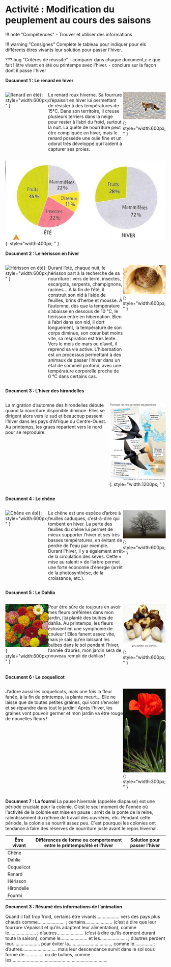 # Activité : Modification du peuplement au cours des saisons

!!! note "Compétences"
    - Trouver et utiliser des informations

!!! warning "Consignes"
    Complète le tableau pour indiquer pour els différents êtres vivants leur solution pour passer l'hiver.
   
   
??? bug "Critères de réussite"
    - comparer dans chaque document,c e que fait l'être vivant en été ou printemps avec l'hiver.
    - conclure sur la façon dont il passe l'hiver


**Document 1 : Le renard en hiver**


<div markdown style="display: flex; flex-direction: row; ">

![Renard en été](Pictures/photoRenardEte.png){: style="width:600px; " }

Le renard roux hiverne. Sa fourrure d’épaissit en hiver lui permettant de résister à des températures de - 15°C. Dans son territoire, il creuse plusieurs terriers dans la neige pour rester à l’abri du froid, surtout la nuit. La quête de nourriture peut être compliquée en hiver, mais le renard possède une ouïe fine et un odorat très développé qui l’aident à capturer ses proies.

![Renard en hiver](Pictures/photoRenardHiver.png){: style="width:600px; " }
</div>

![Graphique de l’alimentation du renard au cours des saisons](Pictures/graphAlimentationRenard.png){: style="width:400px; " }


**Document 2 : Le hérisson en hiver**


<div markdown style="display: flex; flex-direction: row; ">

![Hérisson en été](Pictures/photoHerissonEte.png){: style="width:600px; " }

Durant l’été, chaque nuit, le hérisson part à la recherche de sa nourriture : vers de terre, insectes, escargots, serpents, champignons, racines… À la fin de l’été, il construit son nid à l’aide de feuilles, brins d’herbe et mousse.
À l’automne, dès que la température s’abaisse en dessous de 10 °C, le hérisson entre en hibernation. Bien à l’abri dans son nid, il dort longuement, la température de son corps diminue, son cœur bat moins vite, sa respiration est très lente.
Vers le mois de mars ou d’avril, il reprend sa vie active.
L'hibernation est un processus permettant à des animaux de passer l'hiver dans un état de sommeil profond, avec une température corporelle proche de 0 °C dans certains cas.
 
![Hérisson en hiver](Pictures/photoHerissonHiver.png){: style="width:600px; " }


</div>

**Document 3 : L’hiver des hirondelles** 

<div markdown style="display: flex; flex-direction: row; ">

La migration d’automne des hirondelles débute quand la nourriture disponible diminue. Elles se dirigent alors vers le sud et beaucoup passent l’hiver dans les pays d'Afrique du Centre-Ouest. 
Au printemps, les grues repartent vers le nord pour se reproduire.

![Carte de migration des hirondelles](Pictures/carteMigratoionHirondelle1.png){: style="width:1200px; " }

</div>

**Document 4 : Le chêne**


<div markdown style="display: flex; flex-direction: row; ">

![Chêne en été](Pictures/photoCheneEte.png){: style="width:600px; " }

Le chêne est une espèce d’arbre à feuilles caduques, c’est-à-dire qui tombent en hiver. La perte des feuilles du chêne lui permet de mieux supporter l’hiver et ses très basses températures, en évitant de perdre de l'eau par exemple. Durant l'hiver, il y a également arrêt de la circulation des sèves. Cette « mise au ralenti » de l’arbre permet une forte économie d’énergie (arrêt de la photosynthèse, de la croissance, etc.).

 ![Chêne en hiver](Pictures/photoCheneHiver.png){: style="width:600px; " }

</div>

**Document 5 : Le Dahlia**

<div markdown style="display: flex; flex-direction: row; ">

![Dahlia en été](Pictures/photoDahliaEte.png){: style="width:600px; " }

Pour être sûre de toujours en avoir mes fleurs préférées dans mon jardin, j’ai planté des bulbes de dahlia. Au printemps, les fleurs éclosent en une symphonie de couleur ! Elles fanent assez vite, mais je sais qu’en laissant les bulbes dans le sol pendant l’hiver, l’année d’après, mon jardin sera de nouveau rempli de dahlias !

![Dahlia en hiver](Pictures/photoDahliaHiver.png){: style="width:600px; " }

</div>


**Document 6 : Le coquelicot**

<div markdown style="display: flex; flex-direction: row; ">

J’adore aussi les coquelicots, mais une fois la fleur fanée, à la fin du printemps, la plante meurt… Elle ne laisse que de toutes petites graines, qui vont s’envoler et se répandre dans tout le jardin ! Après l’hiver, les graines vont pouvoir germer et mon jardin va être rouge de nouvelles fleurs ! 


![Coquelicot](Pictures/photoCoquelicot.png){: style="width:300px; " }

</div>



**Document 7 : La fourmi**
La pause hivernale (appelée diapause) est une période cruciale pour la colonie. C’est le seul moment de l'année où l'activité de la colonie est mise en pause : arrêt de la ponte de la reine, ralentissement du rythme de travail des ouvrières, etc. Pendant cette période, la colonie se nourrit assez peu. C'est pourquoi les colonies ont tendance à faire des réserves de nourriture juste avant le repos hivernal.
 
| Être vivant | Différences de forme ou comportement entre le printemps/été et l’hiver | Solution pour passer l’hiver |
|----|----|----|
| Chêne | | |
| Dahlia  | | |
| Coquelicot  | | |
| Renard  | | |
| Hérisson  | | |
| Hirondelle  | | |
| Fourmi  | | |


**Document 3 : Résumé des informations de l’animation**

Quand il fait trop froid, certains être vivants……………… vers des pays plus chauds comme………………… ; certains………………… (c’est à dire que leur fourrure s’épaissit et qu’ils adaptent leur alimentation), comme le………………… ; d’autres………………… (c’est à dire qu’ils dorment durant toute la saison), comme le………………… et les………………… ; d’autres perdent leur………………… pour éviter la……………………………, comme le……………; d’autres……………………… mais leur descendance survit dans le sol sous forme de…………… ou de bulbes, comme les…………………………………………………………………
